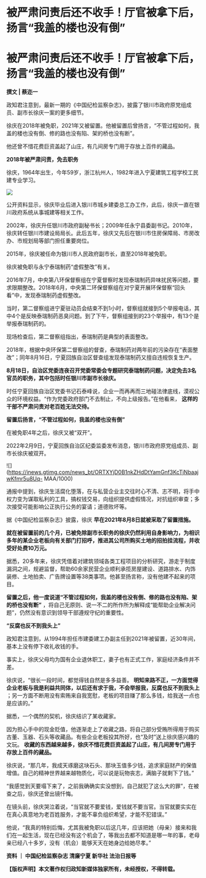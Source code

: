 # 被严肃问责后还不收手！厅官被拿下后，扬言“我盖的楼也没有倒”

# 被严肃问责后还不收手！厅官被拿下后，扬言“我盖的楼也没有倒”

**撰文 | 蔡迩一**

政知君注意到，最新一期的《中国纪检监察杂志》，披露了银川市政府原党组成员、副市长徐庆一案的更多细节。

徐庆在2018年被免职，2021年又被留置。他被留置后曾扬言，“不管过程如何，我盖的楼也没有倒、修的路也没有陷、架的桥也没有断”。

他还曾不惜花费巨资盖起了山庄，有几间房专门用于存放上百件的藏品。

**2018年被严肃问责，免去职务**

徐庆，1964年出生，今年59岁，浙江杭州人，1982年进入宁夏建筑工程学校工民建专业学习。

![](https://inews.gtimg.com/news_bt/OzYMrWtXWxFoGVPDHCXpTnIp1F9afQAW_TTSp7rdyAj5QAA/1000)

公开资料显示，徐庆毕业后进入银川市城乡建委总工办工作，此后，徐庆一直在银川政府系统从事城建等相关工作。

2002年，徐庆升任银川市政府副秘书长；2009年任永宁县委副书记。2010年，徐庆转任银川市建设局局长。此后五年，徐庆又先后在银川市住房保障局、市房改办、市规划局等部门担任重要岗位。

2015年，徐庆被任命为银川市人民政府副市长，直至2018年被免职。

徐庆被免职与永宁泰瑞制药“虚假整改”有关。

2016年7月，中央第八环保督察组在宁夏督察时发现泰瑞制药异味扰民等问题，要求限期整改。2018年6月，中央第二环保督察组在对宁夏开展环保督察“回头看”中，发现泰瑞制药虚假整改。

当时，第二督察组进宁夏驻动员会结束不到1小时，督察组就接到5个举报电话，其中4个是反映泰瑞制药恶臭问题。到了下午，督察组接到的23个举报中，有13个是举报泰瑞制药的。

现场检查后，第二督察组指出，泰瑞制药是典型的表面整改。

2018年，根据中央环保第二督察组的督查，泰瑞制药对两年前的污染存在“表面整改”；同年8月16日，宁夏回族自治区督查组发现泰瑞制药又擅自违规恢复生产。

**8月18日，自治区党委连夜召开党委常委会专题研究泰瑞制药问题，决定免去3名官员的职务，其中包括时任银川市副市长徐庆。**

时任宁夏回族自治区党委书记石泰峰说，企业一而再再而三地碰法律底线，漠视公众的环境权益。“作为党委政府部门不去制止，不向上级报告。”在他看来，
**这样的干部不严肃问责对老百姓无法交待。**

**留置后扬言，“不管过程如何，我盖的楼也没有倒”**

在被免职4年之后，徐庆又被“双开”。

2022年2月9日，宁夏回族自治区纪委监委发布消息，银川市政府原党组成员、副市长徐庆被双开。

![](https://inews.gtimg.com/news_bt/ORTXYjD0B1nkZHdDtYamGnf3KcTjNbaajwKfmr5u8Uq-
MAA/1000)

通报中提到，徐庆生活腐化堕落，在与私营企业主交往时心不清、志不明，将手中权力变为谋取私利的工具，搞权钱交易，向组织提供虚假情况，对抗组织审查；多次接受可能影响公正执行公务的宴请；道德败坏等。

据《中国纪检监察杂志》披露，徐庆 **早在2021年8月8日就被采取了留置措施。**

**就在被留置前的几个月，已被免除副市长职务的徐庆仍然利用自身影响力，为相识多年的某企业老板向有关部门打招呼，推进其公司所购买土地的招拍挂流程，并收受好处费10万元。**

据悉，20多年来，徐庆凭借着对建筑领域各类工程项目的分析研究，游走于制度漏洞之间，规避监督，帮助60余家民营企业顺利承揽房屋建设、道路排水、内饰装修、土地拍卖、广告牌设置等38类事项。他甚至扬言称，没有他建不起来的项目。

**留置之后，他一度说道“不管过程如何，我盖的楼也没有倒、修的路也没有陷、架的桥也没有断”**
，将自己无原则、说一不二的所作所为解释成“能帮助企业解决问题”，仍然没有意识到领导干部遵规守纪的重要性。

**“反腐也反不到我头上”**

政知君注意到，从1994年担任市建委建工办副主任到2021年被留置，近30年间，基本上没有停下收礼收钱的手。

事实上，徐庆父母均为国有企业退休职工，妻子也有正式工作，家庭经济条件并不差。

徐庆说，“很长一段时间，都觉得钱自然是多多益善。 **明知来路不正，一方面觉得企业老板与我是利益共同体，以后还有求于我，不会举报我，反腐也反不到我头上**
；另一方面不断用没有索贿来自我宽慰，老板的项目赚了那么多钱，给我送一点也是应该的。”

据悉，一个偶然的契机，徐庆结识了某收藏家。

因为担心手中的现金贬值，他逐渐走上了收藏之路，将自己部分受贿所得用于购买古董、玉器、石头等收藏品。有些企业老板投其所好，也“及时”送上徐庆感兴趣的文玩。
**收藏的东西越来越多，徐庆不惜花费巨资盖起了山庄，有几间房专门用于存放上百件的藏品。**

徐庆说，“那几年，我成天琢磨这块石头、那块玉值多少钱，追求家庭财产的保值增值。自己的精神世界越来越物质化，可以说是玩物丧志，满脑子就剩下了钱。”

“我感觉到天要塌下来了，之前我确确实实没想到，自己就犯了这么大的罪”，在被查之后，徐庆还曾出镜忏悔。

在镜头前，徐庆哭泣着说，“当官就不要爱钱，爱钱就不要当官。当官就要实实在在真心真意地为老百姓服务，才能不辜负组织希望，才能不犯错误。”

他说，“我真的特别后悔，尤其我被免职以后这几年，应该把她（母亲）接来和我们在一起生活，现在已经没有这个机会了，等我出去都不知道是哪一年的事，老母亲已经八十多岁，没有（机会）能够天天在她身边给她尽孝。”

**资料 ｜ 中国纪检监察杂志 清廉宁夏 新华社 法治日报等**

**【版权声明】本文著作权归政知新媒体独家所有，未经授权，不得转载。**

